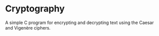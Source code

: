 # Cryptography
A simple C program for encrypting and decrypting text using the Caesar and Vigenère ciphers.
